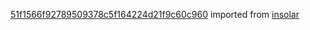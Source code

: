 [51f1566f92789509378c5f164224d21f9c60c960](https://github.com/insolar/insolar/commit/51f1566f92789509378c5f164224d21f9c60c960) imported from [insolar](https://github.com/insolar/insolar)
